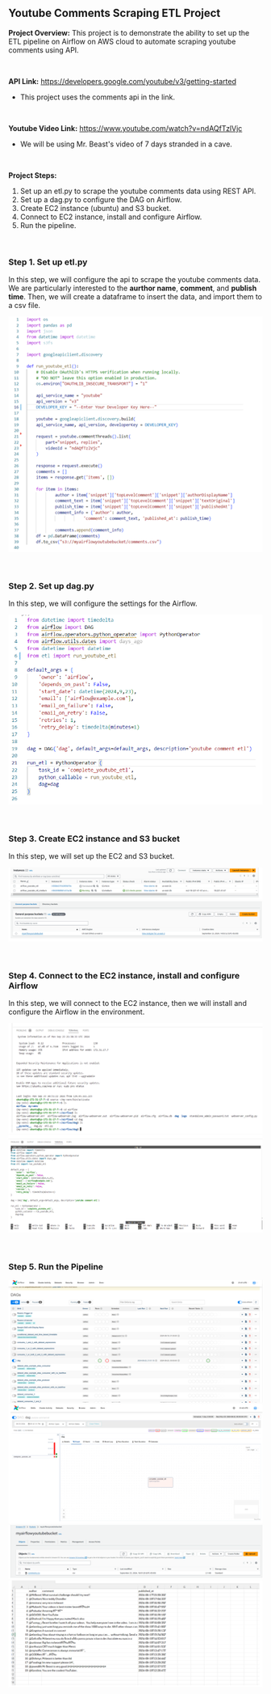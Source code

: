## Youtube Comments Scraping ETL Project

**Project Overview:** This project is to demonstrate the ability to set up the ETL pipeline on Airflow on AWS cloud to automate scraping youtube comments using API.

</br>

**API Link:** https://developers.google.com/youtube/v3/getting-started
* This project uses the comments api in the link.

</br>

**Youtube Video Link:** https://www.youtube.com/watch?v=ndAQfTzlVjc
* We will be using Mr. Beast's video of 7 days stranded in a cave.

</br>

**Project Steps:**
1. Set up an etl.py to scrape the youtube comments data using REST API.
2. Set up a dag.py to configure the DAG on Airflow.
3. Create EC2 instance (ubuntu) and S3 bucket.
4. Connect to EC2 instance, install and configure Airflow.
5. Run the pipeline.

</br>

### Step 1. Set up etl.py
In this step, we will configure the api to scrape the youtube comments data. We are particularly interested to the **aurthor name**, **comment**, and **publish time**. Then, we will create a dataframe to insert the data, and import them to a csv file.

![](etl.png)

</br>

### Step 2. Set up dag.py
In this step, we will configure the settings for the Airflow.

![](dag.png)

</br>

### Step 3. Create EC2 instance and S3 bucket
In this step, we will set up the EC2 and S3 bucket.

![](ec2.png)
![](s3.png)

</br>

### Step 4. Connect to the EC2 instance, install and configure Airflow
In this step, we will connect to the EC2 instance, then we will install and configure the Airflow in the environment.

![](airflow_config.png)
![](dag_config.png)

</br>

### Step 5. Run the Pipeline

![](airflow_interface.png)
![](airflow_graph.png)
![](s3_result.png)
![](csv_result.png)
